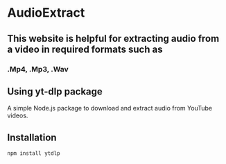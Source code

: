 # AudioExtract

## This website is helpful for extracting audio from a video in required formats such as
### .Mp4, .Mp3, .Wav
## Using yt-dlp  package
A simple Node.js package to download and extract audio from YouTube videos.

## Installation
```bash
npm install ytdlp
